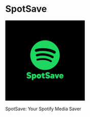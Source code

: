 # SpotSave

<img src="./assets/images/logo.svg" alt="Logo" width="250" height="250">

SpotSave: Your Spotify Media Saver
